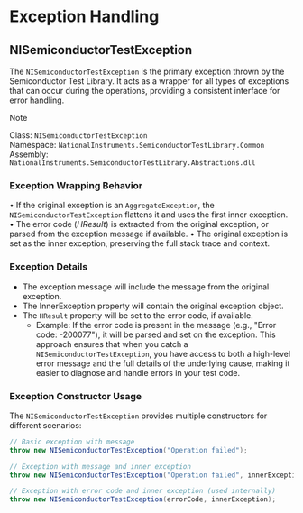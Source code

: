 # Exception Handling

## NISemiconductorTestException

The `NISemiconductorTestException` is the primary exception thrown by the Semiconductor Test Library. It acts as a wrapper for all types of exceptions that can occur during the operations, providing a consistent interface for error handling.

> [!NOTE]
> Class: `NISemiconductorTestException`\
> Namespace: `NationalInstruments.SemiconductorTestLibrary.Common` \
> Assembly: `NationalInstruments.SemiconductorTestLibrary.Abstractions.dll`
>

### Exception Wrapping Behavior

•	If the original exception is an `AggregateException`, the `NISemiconductorTestException` flattens it and uses the first inner exception.
•	The error code (*HResult*) is extracted from the original exception, or parsed from the exception message if available.
•	The original exception is set as the inner exception, preserving the full stack trace and context.

### Exception Details

- The exception message will include the message from the original exception.
- The InnerException property will contain the original exception object.
- The `HResult` property will be set to the error code, if available.
    - Example: If the error code is present in the message (e.g., "Error code: -200077"), it will be parsed and set on the exception.
This approach ensures that when you catch a `NISemiconductorTestException`, you have access to both a high-level error message and the full details of the underlying cause, making it easier to diagnose and handle errors in your test code.

### Exception Constructor Usage

The `NISemiconductorTestException` provides multiple constructors for different scenarios:

```csharp
// Basic exception with message
throw new NISemiconductorTestException("Operation failed");

// Exception with message and inner exception
throw new NISemiconductorTestException("Operation failed", innerException);

// Exception with error code and inner exception (used internally)
throw new NISemiconductorTestException(errorCode, innerException);
```